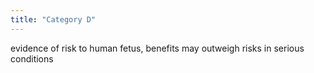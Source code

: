 ```yaml
---
title: "Category D"
---
```

evidence of risk to human fetus, benefits may outweigh risks in serious conditions

